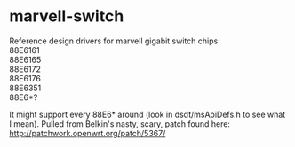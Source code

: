 marvell-switch
==============
Reference design drivers for marvell gigabit switch chips:  
88E6161  
88E6165  
88E6172  
88E6176  
88E6351  
88E6*?  

It might support every 88E6* around (look in dsdt/msApiDefs.h to see what I mean).
Pulled from Belkin's nasty, scary, patch found here: http://patchwork.openwrt.org/patch/5367/
